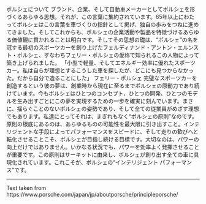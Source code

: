 <p-headline>
  ポルシェについて
</p-headline>

<p-text class="spacing-mt-32">
  ブランド、企業、そして自動車メーカーとしてポルシェを形づくるあらゆる思想。それが、この言葉に集約されています。65年以上にわたってポルシェはこの言葉を車づくりの指針として掲げ、独自の歩みをつねに進めてきました。そしてこれからも、ポルシェの企業活動や製品を特徴づけるあらゆる価値観に貫かれることは明白です。そしてその思想の礎は、“ポルシェ”の名を冠する最初のスポーツカーを創り上げたフェルディナンド・アントン・エルンスト・ポルシェ、すなわちフェリー・ポルシェの愛称で知られるこの人物によって築き上げられました。
</p-text>

<p-text class="spacing-mt-16">
  「小型で軽量、そしてエネルギー効率に優れたスポーツカー。私は自らが理想とするこうした車を探したが、どこにも見つからなかった。だから自分で造ることにした」 
</p-text>

<p-text class="spacing-mt-16">
  フェリー・ポルシェ
</p-text>

<p-text class="spacing-mt-16">
  完璧なスポーツカーを創造するという彼の夢は、創業時から現在に至るまでポルシェの原動力であり続けています。今もポルシェはひとつのコンセプト、ひとつの開発、ひとつのモデルを生み出すごとにこの夢を実現するための一歩を確実に刻んでいます。まさに、揺らぐことのないポルシェの姿勢であり、そして全ての従業員がめざす理想でもあります。私達にとってそれは、まぎれもなく“ポルシェの原則”なのです。原則の根底にあるのは、あらゆるものの可能性を最大限に引き出すこと。インテリジェントな手段によってパフォーマンスをスピードに、そして走りの歓びへと転化させることこそ、ポルシェが目指し続ける目標です。大切なのは、パワーの向上だけではありません。いかなる状況でも、パワーを効率よく発揮させることが重要です。この原則はサーキットに由来し、ポルシェが創り出す全ての車に具現化されています。これこそが、ポルシェの“インテリジェント パフォーマンス”です。
</p-text>

--- 

<p-text variant="small">
  Text taken from https://www.porsche.com/japan/jp/aboutporsche/principleporsche/
</p-text>